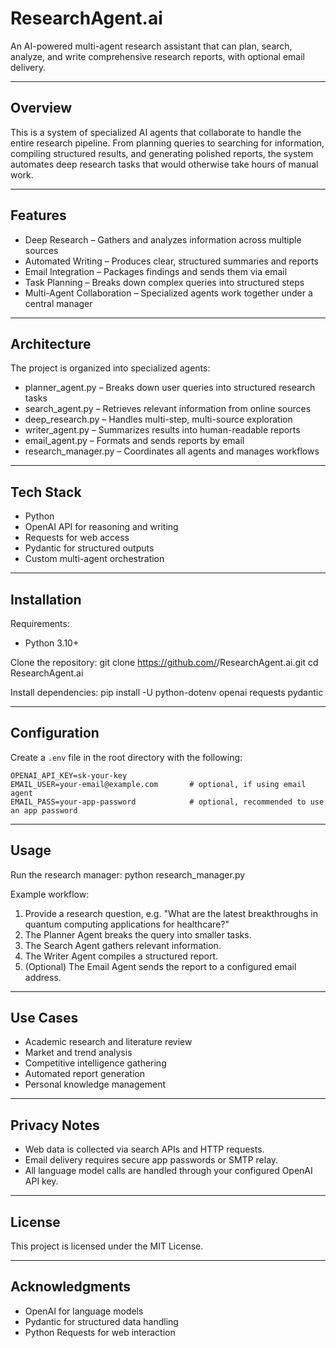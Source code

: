 # ResearchAgent.ai

An AI-powered multi-agent research assistant that can plan, search, analyze, and write comprehensive research reports, with optional email delivery.

---

## Overview

This is a system of specialized AI agents that collaborate to handle the entire research pipeline. From planning queries to searching for information, compiling structured results, and generating polished reports, the system automates deep research tasks that would otherwise take hours of manual work.

---

## Features

- Deep Research – Gathers and analyzes information across multiple sources
- Automated Writing – Produces clear, structured summaries and reports
- Email Integration – Packages findings and sends them via email
- Task Planning – Breaks down complex queries into structured steps
- Multi-Agent Collaboration – Specialized agents work together under a central manager

---

## Architecture

The project is organized into specialized agents:

- planner_agent.py – Breaks down user queries into structured research tasks
- search_agent.py – Retrieves relevant information from online sources
- deep_research.py – Handles multi-step, multi-source exploration
- writer_agent.py – Summarizes results into human-readable reports
- email_agent.py – Formats and sends reports by email
- research_manager.py – Coordinates all agents and manages workflows

---

## Tech Stack

- Python
- OpenAI API for reasoning and writing
- Requests for web access
- Pydantic for structured outputs
- Custom multi-agent orchestration

---

## Installation

Requirements:
- Python 3.10+

Clone the repository:
    git clone https://github.com/<your-username>/ResearchAgent.ai.git
    cd ResearchAgent.ai

Install dependencies:
    pip install -U python-dotenv openai requests pydantic

---

## Configuration

Create a `.env` file in the root directory with the following:

    OPENAI_API_KEY=sk-your-key
    EMAIL_USER=your-email@example.com       # optional, if using email agent
    EMAIL_PASS=your-app-password            # optional, recommended to use an app password

---

## Usage

Run the research manager:
    python research_manager.py

Example workflow:
1. Provide a research question, e.g. "What are the latest breakthroughs in quantum computing applications for healthcare?"
2. The Planner Agent breaks the query into smaller tasks.
3. The Search Agent gathers relevant information.
4. The Writer Agent compiles a structured report.
5. (Optional) The Email Agent sends the report to a configured email address.

---

## Use Cases

- Academic research and literature review
- Market and trend analysis
- Competitive intelligence gathering
- Automated report generation
- Personal knowledge management

---

## Privacy Notes

- Web data is collected via search APIs and HTTP requests.
- Email delivery requires secure app passwords or SMTP relay.
- All language model calls are handled through your configured OpenAI API key.

---

## License

This project is licensed under the MIT License.

---

## Acknowledgments

- OpenAI for language models
- Pydantic for structured data handling
- Python Requests for web interaction
